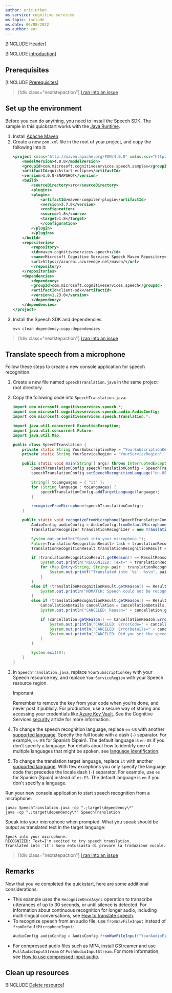 ```yaml
---
author: eric-urban
ms.service: cognitive-services
ms.topic: include
ms.date: 06/08/2022
ms.author: eur
---
```


[!INCLUDE [Header](../../common/java.md)]

[!INCLUDE [Introduction](intro.md)]

## Prerequisites

[!INCLUDE [Prerequisites](../../common/azure-prerequisites.md)]

> [!div class="nextstepaction"]
> <a href="https://microsoft.qualtrics.com/jfe/form/SV_0Cl5zkG3CnDjq6O?PLanguage=JAVA&Pillar=Speech&Product=Speech-translation&Page=quickstart&Section=Prerequisites" target="_target">I ran into an issue</a>


## Set up the environment

Before you can do anything, you need to install the Speech SDK. The sample in this quickstart works with the [Java Runtime](~/articles/cognitive-services/speech-service/quickstarts/setup-platform.md?pivots=programming-language-java&tabs=jre).

1. Install [Apache Maven](https://maven.apache.org/install.html)
1. Create a new `pom.xml` file in the root of your project, and copy the following into it:
    ```xml
    <project xmlns="http://maven.apache.org/POM/4.0.0" xmlns:xsi="http://www.w3.org/2001/XMLSchema-instance" xsi:schemaLocation="http://maven.apache.org/POM/4.0.0 http://maven.apache.org/xsd/maven-4.0.0.xsd">
        <modelVersion>4.0.0</modelVersion>
        <groupId>com.microsoft.cognitiveservices.speech.samples</groupId>
        <artifactId>quickstart-eclipse</artifactId>
        <version>1.0.0-SNAPSHOT</version>
        <build>
            <sourceDirectory>src</sourceDirectory>
            <plugins>
            <plugin>
                <artifactId>maven-compiler-plugin</artifactId>
                <version>3.7.0</version>
                <configuration>
                <source>1.8</source>
                <target>1.8</target>
                </configuration>
            </plugin>
            </plugins>
        </build>
        <repositories>
            <repository>
            <id>maven-cognitiveservices-speech</id>
            <name>Microsoft Cognitive Services Speech Maven Repository</name>
            <url>https://azureai.azureedge.net/maven/</url>
            </repository>
        </repositories>
        <dependencies>
            <dependency>
            <groupId>com.microsoft.cognitiveservices.speech</groupId>
            <artifactId>client-sdk</artifactId>
            <version>1.23.0</version>
            </dependency>
        </dependencies>
    </project>
    ```
1. Install the Speech SDK and dependencies.
    ```console
    mvn clean dependency:copy-dependencies
    ```

> [!div class="nextstepaction"]
> <a href="https://microsoft.qualtrics.com/jfe/form/SV_0Cl5zkG3CnDjq6O?PLanguage=JAVA&Pillar=Speech&Product=Speech-translation&Page=quickstart&Section=Set-up-the-environment" target="_target">I ran into an issue</a>

## Translate speech from a microphone

Follow these steps to create a new console application for speech recognition.

1. Create a new file named `SpeechTranslation.java` in the same project root directory.
1. Copy the following code into `SpeechTranslation.java`:

    ```java
    import com.microsoft.cognitiveservices.speech.*;
    import com.microsoft.cognitiveservices.speech.audio.AudioConfig;
    import com.microsoft.cognitiveservices.speech.translation.*;
    
    import java.util.concurrent.ExecutionException;
    import java.util.concurrent.Future;
    import java.util.Map;
    
    public class SpeechTranslation {
        private static String YourSubscriptionKey = "YourSubscriptionKey";
        private static String YourServiceRegion = "YourServiceRegion";
    
        public static void main(String[] args) throws InterruptedException, ExecutionException {
            SpeechTranslationConfig speechTranslationConfig = SpeechTranslationConfig.fromSubscription(YourSubscriptionKey, YourServiceRegion);
            speechTranslationConfig.setSpeechRecognitionLanguage("en-US");
    
            String[] toLanguages = { "it" };
            for (String language : toLanguages) {
                speechTranslationConfig.addTargetLanguage(language);
            }
    
            recognizeFromMicrophone(speechTranslationConfig);
        }
    
        public static void recognizeFromMicrophone(SpeechTranslationConfig speechTranslationConfig) throws InterruptedException, ExecutionException {
            AudioConfig audioConfig = AudioConfig.fromDefaultMicrophoneInput();
            TranslationRecognizer translationRecognizer = new TranslationRecognizer(speechTranslationConfig, audioConfig);
    
            System.out.println("Speak into your microphone.");
            Future<TranslationRecognitionResult> task = translationRecognizer.recognizeOnceAsync();
            TranslationRecognitionResult translationRecognitionResult = task.get();
    
            if (translationRecognitionResult.getReason() == ResultReason.TranslatedSpeech) {
                System.out.println("RECOGNIZED: Text=" + translationRecognitionResult.getText());
                for (Map.Entry<String, String> pair : translationRecognitionResult.getTranslations().entrySet()) {
                    System.out.printf("Translated into '%s': %s\n", pair.getKey(), pair.getValue());
                }
            }
            else if (translationRecognitionResult.getReason() == ResultReason.NoMatch) {
                System.out.println("NOMATCH: Speech could not be recognized.");
            }
            else if (translationRecognitionResult.getReason() == ResultReason.Canceled) {
                CancellationDetails cancellation = CancellationDetails.fromResult(translationRecognitionResult);
                System.out.println("CANCELED: Reason=" + cancellation.getReason());
    
                if (cancellation.getReason() == CancellationReason.Error) {
                    System.out.println("CANCELED: ErrorCode=" + cancellation.getErrorCode());
                    System.out.println("CANCELED: ErrorDetails=" + cancellation.getErrorDetails());
                    System.out.println("CANCELED: Did you set the speech resource key and region values?");
                }
            }
    
            System.exit(0);
        }
    }
    ```

1. In `SpeechTranslation.java`, replace `YourSubscriptionKey` with your Speech resource key, and replace `YourServiceRegion` with your Speech resource region.
    > [!IMPORTANT]
    > Remember to remove the key from your code when you're done, and never post it publicly. For production, use a secure way of storing and accessing your credentials like [Azure Key Vault](../../../../../key-vault/general/overview.md). See the Cognitive Services [security](../../../../cognitive-services-security.md) article for more information.
1. To change the speech recognition language, replace `en-US` with another [supported language](~/articles/cognitive-services/speech-service/supported-languages.md#speech-to-text). Specify the full locale with a dash (`-`) separator. For example, `es-ES` for Spanish (Spain). The default language is `en-US` if you don't specify a language. For details about how to identify one of multiple languages that might be spoken, see [language identification](~/articles/cognitive-services/speech-service/language-identification.md). 
1. To change the translation target language, replace `it` with another [supported language](~/articles/cognitive-services/speech-service/supported-languages.md#speech-translation). With few exceptions you only specify the language code that precedes the locale dash (`-`) separator. For example, use `es` for Spanish (Spain) instead of `es-ES`. The default language is `en` if you don't specify a language.

Run your new console application to start speech recognition from a microphone:

```console
javac SpeechTranslation.java -cp ".;target\dependency\*"
java -cp ".;target\dependency\*" SpeechTranslation
```

Speak into your microphone when prompted. What you speak should be output as translated text in the target language:

```console
Speak into your microphone.
RECOGNIZED: Text=I'm excited to try speech translation.
Translated into 'it': Sono entusiasta di provare la traduzione vocale.
```

> [!div class="nextstepaction"]
> <a href="https://microsoft.qualtrics.com/jfe/form/SV_0Cl5zkG3CnDjq6O?PLanguage=JAVA&Pillar=Speech&Product=Speech-translation&Page=quickstart&Section=Translate-speech-from-a-microphone" target="_target">I ran into an issue</a>

## Remarks
Now that you've completed the quickstart, here are some additional considerations:

- This example uses the `RecognizeOnceAsync` operation to transcribe utterances of up to 30 seconds, or until silence is detected. For information about continuous recognition for longer audio, including multi-lingual conversations, see [How to translate speech](~/articles/cognitive-services/speech-service/how-to-translate-speech.md).
- To recognize speech from an audio file, use `fromWavFileInput` instead of `fromDefaultMicrophoneInput`:
    ```java
    AudioConfig audioConfig = AudioConfig.fromWavFileInput("YourAudioFile.wav");
    ```
- For compressed audio files such as MP4, install GStreamer and use `PullAudioInputStream` or `PushAudioInputStream`. For more information, see [How to use compressed input audio](~/articles/cognitive-services/speech-service/how-to-use-codec-compressed-audio-input-streams.md).

## Clean up resources

[!INCLUDE [Delete resource](../../common/delete-resource.md)]

